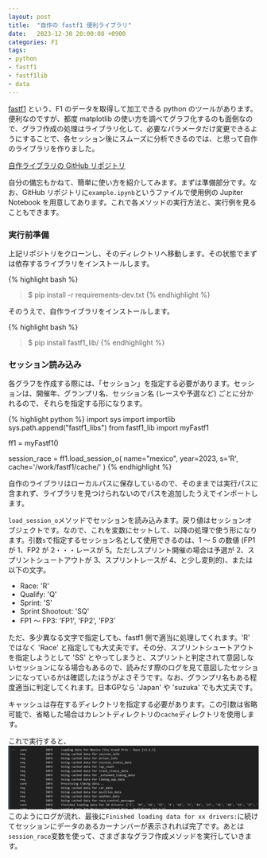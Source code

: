 ```yaml
---
layout: post
title:  "自作の fastf1 便利ライブラリ"
date:   2023-12-30 20:00:08 +0900
categories: F1
tags:
- python
- fastf1
- fastf1lib
- data
---
```

[fastf1][fastf1] という、F1 のデータを取得して加工できる python のツールがあります。便利なのですが、都度 matplotlib の使い方を調べてグラフ化するのも面倒なので、グラフ作成の処理はライブラリ化して、必要なパラメータだけ変更できるようにすることで、各セッション後にスムーズに分析できるのでは、と思って自作のライブラリを作りました。

[自作ライブラリの GitHub リポジトリ][fastf1-libs]

自分の備忘もかねて、簡単に使い方を紹介してみます。まずは準備部分です。なお、GitHub リポジトリに`example.ipynb`というファイルで使用例の Jupiter Notebook を用意してあります。これで各メソッドの実行方法と、実行例を見ることもできます。

### 実行前準備
上記リポジトリをクローンし、そのディレクトリへ移動します。その状態でまずは依存するライブラリをインストールします。

{% highlight bash %}
>$ pip install -r requirements-dev.txt
{% endhighlight %}

そのうえで、自作ライブラリをインストールします。

{% highlight bash %}
>$ pip install fastf1_lib/
{% endhighlight %}


### セッション読み込み
各グラフを作成する際には、「セッション」を指定する必要があります。セッションは、開催年、グランプリ名、セッション名 (レースや予選など) ごとに分かれるので、それらを指定する形になります。

{% highlight python %}
import sys
import importlib
sys.path.append("fastf1_libs")
from fastf1_lib import myFastf1

ff1 = myFastf1()

session_race = ff1.load_session_o(
    name="mexico", 
    year=2023, 
    s='R',
    cache='/work/fastf1/cache/'
    )
{% endhighlight %}

自作のライブラリはローカルパスに保存しているので、そのままでは実行パスに含まれず、ライブラリを見つけられないのでパスを追加したうえでインポートします。

`load_session_o`メソッドでセッションを読み込みます。戻り値はセッションオブジェクトです。なので、これを変数にセットして、以降の処理で使う形になります。引数`s`で指定するセッション名として使用できるのは、1 ～ 5 の数値 (FP1 が 1、FP2 が 2・・・レースが 5。ただしスプリント開催の場合は予選が 2、スプリントシュートアウトが 3、スプリントレースが 4、と少し変則的)、または以下の文字。
- Race: 'R'
- Qualify: 'Q'
- Sprint: 'S'
- Sprint Shootout: 'SQ'
- FP1 ～ FP3: 'FP1', 'FP2', 'FP3'

ただ、多少異なる文字で指定しても、fastf1 側で適当に処理してくれます。'R' ではなく 'Race' と指定しても大丈夫です。その分、スプリントシュートアウトを指定しようとして 'SS' とやってしまうと、スプリントと判定されて意図しないセッションになる場合もあるので、読みだす際のログを見て意図したセッションになっているかは確認したほうがよさそうです。なお、グランプリ名もある程度適当に判定してくれます。日本GPなら 'Japan' や 'suzuka' でも大丈夫です。

キャッシュは存在するディレクトリを指定する必要があります。この引数は省略可能で、省略した場合はカレントディレクトリの`cache`ディレクトリを使用します。

これで実行すると、
![](/assets/images/ss_20231230.png)
このようにログが流れ、最後に`Finished loading data for xx drivers:`に続けてセッションにデータのあるカーナンバーが表示されれば完了です。あとは`session_race`変数を使って、さまざまなグラフ作成メソッドを実行していきます。

[fastf1]: https://github.com/theOehrly/Fast-F1
[fastf1-libs]: https://github.com/android-pokoten/fastf1-libs
